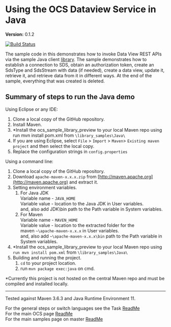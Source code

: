 # Using the OCS Dataview Service in Java

**Version:** 0.1.2

[![Build Status](https://dev.azure.com/osieng/engineering/_apis/build/status/product-readiness/OCS/DataViews_Java?branchName=master)](https://dev.azure.com/osieng/engineering/_build?definitionId=884&branchName=master)

The sample code in this demonstrates how to invoke Data View REST APIs via the sample Java client [library](https://github.com/osisoft/OSI-Samples/tree/master/library_samples/Java). The sample demonstrates how to establish a connection to SDS, obtain an authorization token, create an SdsType and SdsStream with data (if needed), create a data view, update it, retrieve it, and retrieve data from it in different ways. At the end of the sample, everything that was created is deleted.

## Summary of steps to run the Java demo

Using Eclipse or any IDE:

1. Clone a local copy of the GitHub repository.
1. Install Maven.
1. \*Install the ocs_sample_library_preview to your local Maven repo using run mvn install pom.xml from `\library_samples\Java\`
1. If you are using Eclipse, select `File` > `Import` > `Maven`> `Existing maven project` and then select the local copy.
1. Replace the configuration strings in `config.properties`

Using a command line:

1. Clone a local copy of the GitHub repository.
1. Download `apache-maven-x.x.x.zip` from [http://maven.apache.org](http://maven.apache.org) and extract it.
1. Setting environment variables.
   1. For Java JDK  
      Variable name - `JAVA_HOME`  
      Variable value - location to the Java JDK in User variables.  
      and, also add JDK\bin path to the Path variable in System variables.
   1. For Maven  
      Variable name - `MAVEN_HOME`  
      Variable value - location to the extracted folder for the  
      maven `~\apache-maven-x.x.x` in User variables.  
      and, also add `~\apache-maven-x.x.x\bin` path to the Path variable in System variables.
1. \*Install the ocs_sample_library_preview to your local Maven repo using `run mvn install pom.xml` from `\library_samples\Java\`
1. Building and running the project.
   1. `cd` to your project location.
   1. run `mvn package exec:java` on cmd.

\*Currently this project is not hosted on the central Maven repo and must be compiled and installed locally.

---

Tested against Maven 3.6.3 and Java Runtime Environment 11.

For the general steps or switch languages see the Task [ReadMe](../)  
For the main OCS page [ReadMe](https://github.com/osisoft/OSI-Samples-OCS)  
For the main samples page on master [ReadMe](https://github.com/osisoft/OSI-Samples)
